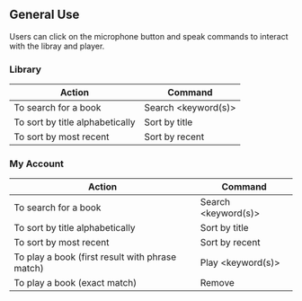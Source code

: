 ## General Use
Users can click on the microphone button and speak commands to interact with the libray and player.

### Library

| Action                          | Command             |
| --------------------------------| --------------------|
| To search for a book            | Search <keyword(s)> |
| To sort by title alphabetically | Sort by title       |
| To sort by most recent          | Sort by recent      | 

### My Account

| Action                                          | Command             |
| ------------------------------------------------| --------------------|
| To search for a book                            | Search <keyword(s)> |
| To sort by title alphabetically                 | Sort by title       |
| To sort by most recent                          | Sort by recent      |
| To play a book (first result with phrase match) | Play <keyword(s)>   |  
| To play a book (exact match)                    | Remove <title>      |  
  
### Player

| Action                                                 | Command                   |
| -------------------------------------------------------| --------------------------|
| To change text size*                                   | Text \<number>             |
| To open settings for narrator voice & background music | Open settings             | 
| To change volume of narrator voice**                   | Volume <number>           |
| To change speed of narrator voice***                   | Speed <option>            |
| To change pitch of narrator voice***                   | Pitch <option>            |
| To change volume of background music**                 | Background music <option> |

\* Text size options: 25, 50, 100, 125, 150, 175, 200
 
** Volume options: 0 to 100
  
*** Speed & Pitch options: 0 to 200
